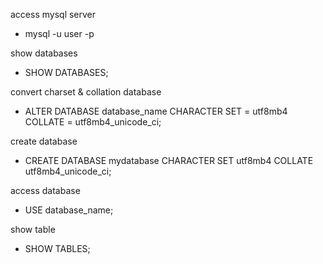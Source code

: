 access mysql server
- mysql -u user -p

show databases
- SHOW DATABASES;

convert charset & collation database
- ALTER DATABASE database_name CHARACTER SET = utf8mb4 COLLATE = utf8mb4_unicode_ci;

create database
- CREATE DATABASE mydatabase CHARACTER SET utf8mb4 COLLATE utf8mb4_unicode_ci;

access database
- USE database_name;

show table
- SHOW TABLES;
